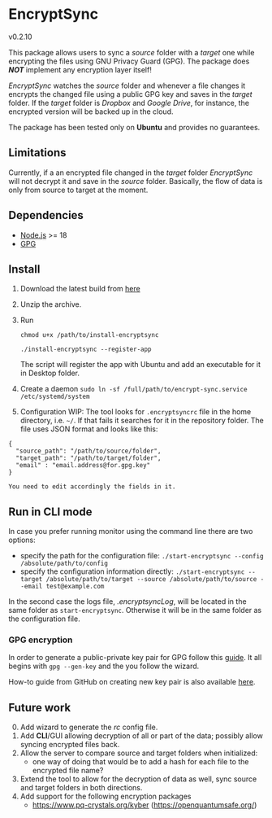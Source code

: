 # EncryptSync
v0.2.10

This package allows users to sync a _source_ folder with a _target_ one while encrypting the files using GNU Privacy Guard (GPG). The package does ***NOT*** implement any encryption layer itself!

_EncryptSync_ watches the _source_ folder and whenever a file changes it encrypts the changed file using a public GPG key and saves in the _target_ folder. If the _target_ folder is _Dropbox_ and _Google Drive_, for instance, the encrypted version will be backed up in the cloud.

The package has been tested only on **Ubuntu** and provides no guarantees.

## Limitations
Currently, if a an encrypted file changed in the _target_ folder _EncryptSync_ will not decrypt it and save in the _source_ folder. Basically, the flow of data is only from source to target at the moment.

## Dependencies
* [Node.js](https://nodejs.org/en/download/) >= 18
* [GPG](https://gnupg.org/)


## Install
1. Download the latest build from [here](https://bitbucket.org/vnl2k/encryptsync/raw/098ff1fda5edede0e725e8cbca0a1dc8b3a09e77/build/encryptsync_v0.2.10.zip)
2. Unzip the archive.
3. Run

    `chmod u+x /path/to/install-encryptsync`
    
    `./install-encryptsync --register-app`

    The script will register the app with Ubuntu and add an executable for it in Desktop folder.

4. Create a daemon
    `sudo ln -sf /full/path/to/encrypt-sync.service /etc/systemd/system`

5. Configuration
   WIP: The tool looks for `.encryptsyncrc` file in the home directory, i.e. `~/`. If that fails it searches for it in the repository folder. The file uses JSON format and looks like this:

```
{
  "source_path": "/path/to/source/folder",
  "target_path": "/path/to/target/folder",
  "email" : "email.address@for.gpg.key"
}
```
    You need to edit accordingly the fields in it.

## Run in CLI mode
In case you prefer running monitor using the command line there are two options:

* specify the path for the configuration file: `./start-encryptsync --config /absolute/path/to/config`
* specify the configuration information directly: `./start-encryptsync --target /absolute/path/to/target --source /absolute/path/to/source --email test@example.com`

In the second case the logs file, _.encryptsyncLog_, will be located in the same folder as `start-encryptsync`. Otherwise it will be in the same folder as the configuration file.

### GPG encryption
In order to generate a public-private key pair for GPG follow this [guide](https://www.gnupg.org/gph/en/manual.html#AEN26). It all begins with `gpg --gen-key` and the you follow the wizard.

How-to guide from GitHub on creating new key pair is also available [here](https://help.github.com/en/github/authenticating-to-github/generating-a-new-gpg-key).

## Future work
0. Add wizard to generate the _rc_ config file.
1. Add **CLI**/GUI allowing decryption of all or part of the data; possibly allow syncing encrypted files back.
2. Allow the server to compare source and target folders when initialized:
    * one way of doing that would be to add a hash for each file to the encrypted file name?  
3. Extend the tool to allow for the decryption of data as well, sync source and target folders in both directions.
4. Add support for the following encryption packages
    * https://www.pq-crystals.org/kyber (https://openquantumsafe.org/)